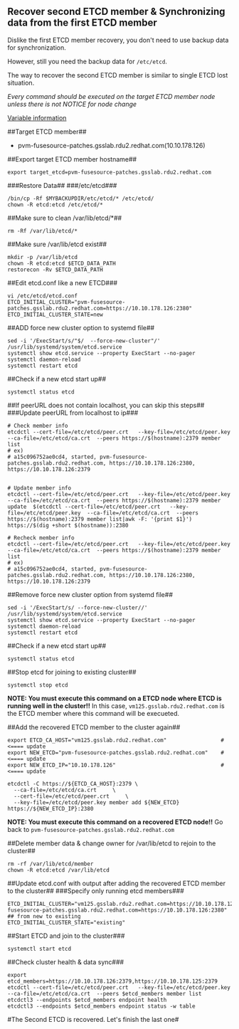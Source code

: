 Recover second ETCD member & Synchronizing data from the first ETCD member
---------------------------------------------------------------------------

Dislike the first ETCD member recovery, you don't need to use backup data for synchronization.

However, still you need the backup data for `/etc/etcd`. 

The way to recover the second ETCD member is similar to single ETCD lost situation.

*Every command should be executed on the target ETCD member node unless there is not NOTICE for node change*

[Variable information](./backup_v2.md)

##Target ETCD member##
- pvm-fusesource-patches.gsslab.rdu2.redhat.com(10.10.178.126)

##Export target ETCD member hostname##
```
export target_etcd=pvm-fusesource-patches.gsslab.rdu2.redhat.com
```

###Restore Data##
###/etc/etcd###
```
/bin/cp -Rf $MYBACKUPDIR/etc/etcd/* /etc/etcd/  
chown -R etcd:etcd /etc/etcd/*
```
##Make sure to clean /var/lib/etcd/*##
```
rm -Rf /var/lib/etcd/*
```

##Make sure /var/lib/etcd exist##
```
mkdir -p /var/lib/etcd
chown -R etcd:etcd $ETCD_DATA_PATH
restorecon -Rv $ETCD_DATA_PATH
```

##Edit etcd.conf like a new ETCD###
```
vi /etc/etcd/etcd.conf
ETCD_INITIAL_CLUSTER="pvm-fusesource-patches.gsslab.rdu2.redhat.com=https://10.10.178.126:2380"
ETCD_INITIAL_CLUSTER_STATE=new
```

##ADD force new cluster option to systemd file##
```
sed -i '/ExecStart/s/"$/  --force-new-cluster"/' /usr/lib/systemd/system/etcd.service
systemctl show etcd.service --property ExecStart --no-pager
systemctl daemon-reload
systemctl restart etcd
```

##Check if a new etcd start up##
```
systemctl status etcd
```


##If peerURL does not contain localhost, you can skip this steps##
###Update peerURL from localhost to ip###

```
# Check member info
etcdctl --cert-file=/etc/etcd/peer.crt   --key-file=/etc/etcd/peer.key  --ca-file=/etc/etcd/ca.crt  --peers https://$(hostname):2379 member list
# ex)
# a15c096752ae0cd4, started, pvm-fusesource-patches.gsslab.rdu2.redhat.com, https://10.10.178.126:2380, https://10.10.178.126:2379
  

# Update member info
etcdctl --cert-file=/etc/etcd/peer.crt   --key-file=/etc/etcd/peer.key  --ca-file=/etc/etcd/ca.crt  --peers https://$(hostname):2379 member update  $(etcdctl --cert-file=/etc/etcd/peer.crt   --key-file=/etc/etcd/peer.key  --ca-file=/etc/etcd/ca.crt  --peers https://$(hostname):2379 member list|awk -F: '{print $1}') https://$(dig +short $(hostname)):2380

# Recheck member info
etcdctl --cert-file=/etc/etcd/peer.crt   --key-file=/etc/etcd/peer.key  --ca-file=/etc/etcd/ca.crt  --peers https://$(hostname):2379 member list
# ex)
# a15c096752ae0cd4, started, pvm-fusesource-patches.gsslab.rdu2.redhat.com, https://10.10.178.126:2380, https://10.10.178.126:2379
```

##Remove force new cluster option from systemd file##
```
sed -i '/ExecStart/s/ --force-new-cluster//' /usr/lib/systemd/system/etcd.service
systemctl show etcd.service --property ExecStart --no-pager
systemctl daemon-reload
systemctl restart etcd
```

##Check if a new etcd start up##
```
systemctl status etcd
```
##Stop etcd for joining to existing cluster##
```
systemctl stop etcd
```

**NOTE: You must execute this command on a ETCD node where ETCD is running well in the cluster!!**
In this case, `vm125.gsslab.rdu2.redhat.com` is the ETCD member where this command will be execueted.

##Add the recovered ETCD member to the cluster again##
```
export ETCD_CA_HOST="vm125.gsslab.rdu2.redhat.com"                 #<==== update
export NEW_ETCD="pvm-fusesource-patches.gsslab.rdu2.redhat.com"    #<==== update 
export NEW_ETCD_IP="10.10.178.126"                                 #<==== update

etcdctl -C https://${ETCD_CA_HOST}:2379 \
  --ca-file=/etc/etcd/ca.crt     \
  --cert-file=/etc/etcd/peer.crt     \
  --key-file=/etc/etcd/peer.key member add ${NEW_ETCD} https://${NEW_ETCD_IP}:2380
```

**NOTE: You must execute this command on a recovered ETCD node!!**
Go back to `pvm-fusesource-patches.gsslab.rdu2.redhat.com`

##Delete member data & change owner for /var/lib/etcd to rejoin to the cluster##
```
rm -rf /var/lib/etcd/member
chown -R etcd:etcd /var/lib/etcd
```

##Update etcd.conf with output after adding the recovered ETCD member to the cluster##
###Specify only running etcd members###
```
ETCD_INITIAL_CLUSTER="vm125.gsslab.rdu2.redhat.com=https://10.10.178.125:2380,pvm-fusesource-patches.gsslab.rdu2.redhat.com=https://10.10.178.126:2380"
## from new to existing
ETCD_INITIAL_CLUSTER_STATE="existing"
```

##Start ETCD and join to the cluster###
```
systemctl start etcd
```

##Check cluster health & data sync###
```
export etcd_members=https://10.10.178.126:2379,https://10.10.178.125:2379
etcdctl --cert-file=/etc/etcd/peer.crt   --key-file=/etc/etcd/peer.key  --ca-file=/etc/etcd/ca.crt  --peers $etcd_members member list
etcdctl3 --endpoints $etcd_members endpoint health
etcdctl3 --endpoints $etcd_members endpoint status -w table
```

#The Second ETCD is recovered. Let's finish the last one# 

